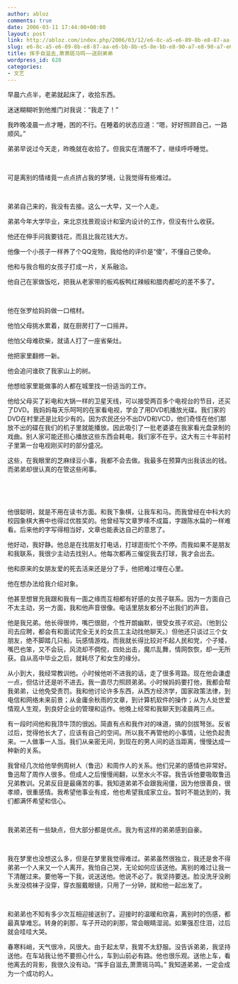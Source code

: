 ```yaml
---
author: abloz
comments: true
date: 2006-03-11 17:44:00+00:00
layout: post
link: http://abloz.com/index.php/2006/03/12/e6-8c-a5-e6-89-8b-e8-87-aa-e6-bb-8b-e5-8e-bb-e8-90-a7-e8-90-a7-e6-96-91-e9-a9-ac-e9-b8-a3-e2-80-94-e2-80-94-e9-80-81-e5-88-ab-e5-bc-9f-e5-bc-9f/
slug: e6-8c-a5-e6-89-8b-e8-87-aa-e6-bb-8b-e5-8e-bb-e8-90-a7-e8-90-a7-e6-96-91-e9-a9-ac-e9-b8-a3-e2-80-94-e2-80-94-e9-80-81-e5-88-ab-e5-bc-9f-e5-bc-9f
title: 挥手自滋去,萧萧斑马鸣——送别弟弟
wordpress_id: 628
categories:
- 文艺
---
```


早晨六点半，老弟就起床了，收拾东西。




迷迷糊糊听到他推门对我说：“我走了！”




我昨晚凌晨一点才睡，困的不行。在睡着的状态应道：“嗯，好好照顾自己，一路顺风。”




弟弟早说过今天走，昨晚就在收拾了。但我实在清醒不了，继续呼呼睡觉。




 




可是离别的情绪竟一点点挤占我的梦境，让我觉得有些难过。




 




弟弟自己来的，我没有去接。这么一大早，又一个人走。




弟弟今年大学毕业，来北京找景观设计和室内设计的工作，但没有什么收获。




他还在伸手问我要钱花，而且比我花钱大方。




他像一个小孩子一样养了个QQ宠物，我给他的评价是“傻”，不懂自己使命。




他和与我合租的女孩子打成一片，关系融洽。




他自己在家做饭吃，把我从老家带的板鸡板鸭红辣椒和腊肉都吃的差不多了。




 




他在张罗给妈妈做一口棺材。




他怕父母挑水累着，就在厨房打了一口摇井。




他怕父母难砍柴，就请人打了一座省柴灶。




他把家里翻修一新。




他会追问谁砍了我家山上的树。




他想给家里能做事的人都在城里找一份适当的工作。













他给父母买了彩电和大锅一样的卫星天线，可以接受两百多个电视台的节目，还买了DVD。我妈妈每天乐呵呵的在家看电视，学会了用DVD机播放光碟。我们家的DVD在村里还是比较少有的。因为农民还分不出DVD和VCD，他们奇怪在他们那放不出的碟在我们的机子里就能播放。因此吸引了一批老婆婆在我家看光盘录制的戏曲。别人家可能还担心播放这些东西会耗电，我们家不在乎。这大有三十年前村子里第一台电视刚买时的部分盛况。

这些，在我眼里的芝麻绿豆小事，我都不会去做。我最多在预算内出我该出的钱。而弟弟却很认真的在管这些闲事。




 




 







他很聪明，就是不用在读书方面。和我下象棋，让我车和马。而我曾经在中科大的校园象棋大赛中也得过优胜奖的。他曾经写文章罗嗦不成篇，字跟陈水扁的一样难看。后来他的字写得相当好，文章也能表达自己的意思了。




他好动，我好静。他总是在找朋友打电话，打球逛街忙个不停。而我如果不是朋友和我联系，我很少主动去找别人。他每次都再三催促我去打球，我才会出去。







他和原来的女朋友爱的死去活来还是分了手，他把难过埋在心里。




他在想办法给我介绍对象。




他甚至想冒充我跟和我有一面之缘而互相都有好感的女孩子联系。因为一方面自己不太主动，另一方面，我和他声音很像。电话里朋友都分不出我们的声音。




他是我兄弟。他长得很帅，嘴巴很甜，个性开朗幽默，很受女孩子欢迎。（他到公司去应聘，都会有和面试完全无关的女员工主动找他聊天。）但他还只谈过三个女朋友，绝不脚踏几只船，玩感情游戏。而我就长得比较对不起人民和党，个子矮，嘴巴也笨，又不会玩，风流却不倜傥，四处出击，魔爪乱舞，情网恢恢，却一无所获。自从高中毕业之后，就耗尽了和女生的缘分。




从小到大，我经常教训他。小时候他听不进我的话，走了很多弯路。现在他会谦虚一点，但估计还是听不进去。我一直尽力照顾弟弟。小时候妈妈要打他，我都会帮我弟弟，让他免受责罚。我和他讨论许多东西，从西方经济学，国家政策法律，到电信和网络未来前景；从金庸余秋雨的文章，到计算机软件的操作；从为人处世爱情观人生观，到良好企业的管理和运作。他晚上经常和我聊天到凌晨两三点。




有一段时间他和我顶牛顶的很凶。简直有点和我作对的味道，搞的剑拔弩张。反省过后，觉得他长大了，应该有自己的空间。所以我不再管他的小事情，让他负起责来。一人做事一人当。我们从亲密无间，到现在的男人间的适当距离，慢慢达成一种新的关系。




我曾经几次给他举例周树人（鲁迅）和周作人的关系。他们兄弟的感情也非常好。鲁迅帮了周作人很多。但成人之后慢慢闹翻，以至水火不容。我告诉他要吸取鲁迅兄弟教训。兄弟反目是最痛苦的事。我知道弟弟不会跟我闹僵，因为他很善良，很孝顺，很重感情。我希望他事业有成，他也希望我成家立业。暂时不能达到的，我们都满怀希望和信心。




 




我弟弟还有一些缺点，但大部分都是优点。我为有这样的弟弟感到自豪。




 




我在梦里也没想这么多，但是在梦里我觉得难过。弟弟虽然很独立，我还是舍不得弟弟一个人来又一个人离开。我怕自己哭，无论如何应该送他。离别的难过让我一下清醒过来。要他等一下我，说送送他。他说不必了。我坚持要送。脸没洗牙没刷头发没梳袜子没穿，穿衣服戴眼镜，只用了一分钟，就和他一起出发了。




 




和弟弟也不知有多少次互相迎接送别了。迎接时的温暖和欣喜，离别时的伤感，都最真挚难忘。转身的刹那，车子开动的刹那，常会眼睛湿润。如果强忍住泪，过后就会哇哇大哭。




春寒料峭，天气很冷，风很大。由于起太早，我胃不太舒服。没告诉弟弟，我坚持送他。在车站我让他不要担心什么，车到山前必有路。他也很乐观。送他上车，看他离去的背影，我很久没有动。“挥手自滋去,萧萧斑马鸣。” 我知道弟弟，一定会成为一个成功的人。




 
